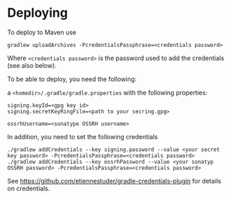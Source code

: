 Deploying
=========

To deploy to Maven use

```
gradlew uploadArchives -PcredentialsPassphrase=<credentials password>
```

Where `<credentials password>` is the password used to add the credentials (see 
also below).

To be able to deploy, you need the following:

a `<homedir>/.gradle/gradle.properties` with the following properties:

```
signing.keyId=<gpg key id>
signing.secretKeyRingFile=<path to your secring.gpg> 

ossrhUsername=<sonatype OSSRH username>
```

In addition, you need to set the following credentials

```
./gradlew addCredentials --key signing.password --value <your secret key password> -PcredentialsPassphrase=<credentials password> 
./gradlew addCredentials --key ossrhPassword --value <your sonatyp OSSRH password> -PcredentialsPassphrase=<credentials password> 
```

See https://github.com/etiennestuder/gradle-credentials-plugin for details on
credentials.
